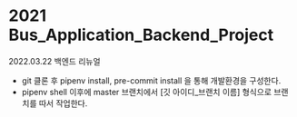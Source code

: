 # 2021 Bus_Application_Backend_Project

2022.03.22 백엔드 리뉴얼

- git 클론 후 pipenv install, pre-commit install 을 통해 개발환경을 구성한다.
- pipenv shell 이후에 master 브랜치에서 [깃 아이디_브랜치 이름] 형식으로 브랜치를 따서 작업한다.
